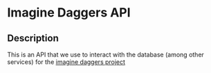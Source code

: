 # Imagine Daggers API

## Description

This is an API that we use to interact with the database (among other services) for the [imagine daggers project](https://github.com/sneakycrow/imagine-daggers)
